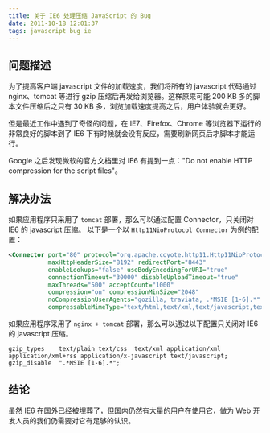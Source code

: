 ```yaml
---
title: 关于 IE6 处理压缩 JavaScript 的 Bug
date: 2011-10-18 12:01:37
tags: javascript bug ie
---
```


## 问题描述

为了提高客户端 javascript 文件的加载速度，我们将所有的 javascript 代码通过 nginx、tomcat 等进行 gzip 压缩后再发给浏览器。这样原来可能 200 KB 多的脚本文件压缩后之只有 30 KB 多，浏览加载速度提高之后，用户体验就会更好。

但是最近工作中遇到了奇怪的问题，在 IE7、Firefox、Chrome 等浏览器下运行的非常良好的脚本到了 IE6 下有时候就会没有反应，需要刷新网页后才脚本才能运行。

<!--more-->

Google 之后发现微软的官方文档里对 IE6 有提到一点："Do not enable HTTP compression for the script files"。

## 解决办法

如果应用程序只采用了 `tomcat` 部署，那么可以通过配置 Connector，只关闭对 IE6 的 javascript 压缩。
以下是一个以 `Http11NioProtocol Connector` 为例的配置：

```xml
<Connector port="80" protocol="org.apache.coyote.http11.Http11NioProtocol"
           maxHttpHeaderSize="8192" redirectPort="8443"
           enableLookups="false" useBodyEncodingForURI="true"
           connectionTimeout="30000" disableUploadTimeout="true"
           maxThreads="500" acceptCount="1000"
           compression="on" compressionMinSize="2048"
           noCompressionUserAgents="gozilla, traviata, .*MSIE [1-6].*"
           compressableMimeType="text/html,text/xml,text/javascript,text/css,text/plain" />
```

如果应用程序采用了 `nginx + tomcat` 部署，那么可以通过以下配置只关闭对 IE6 的 javascript 压缩。

```nginx
gzip_types    text/plain text/css  text/xml application/xml application/xml+rss application/x-javascript text/javascript;
gzip_disable  ".*MSIE [1-6].*";
```

## 结论

虽然 IE6 在国外已经被埋葬了，但国内仍然有大量的用户在使用它，做为 Web 开发人员的我们仍需要对它有足够的认识。
